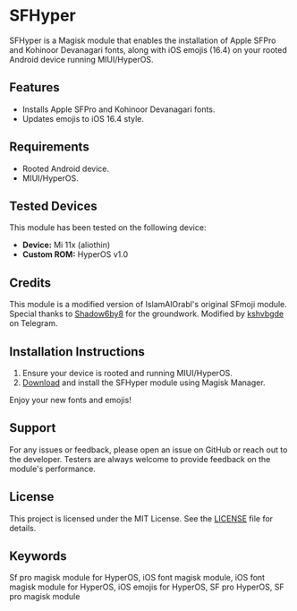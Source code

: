 # SFHyper

SFHyper is a Magisk module that enables the installation of Apple SFPro and Kohinoor Devanagari fonts, along with iOS emojis (16.4) on your rooted Android device running MIUI/HyperOS.

## Features

- Installs Apple SFPro and Kohinoor Devanagari fonts.
- Updates emojis to iOS 16.4 style.

## Requirements

- Rooted Android device.
- MIUI/HyperOS.

## Tested Devices

This module has been tested on the following device:

- **Device:** Mi 11x (aliothin)
- **Custom ROM:** HyperOS v1.0

## Credits

This module is a modified version of IslamAlOrabl's original SFmoji module. Special thanks to [Shadow6by8](https://t.me/Shadow6by8) for the groundwork. Modified by [kshvbgde](https://t.me/kshvbgde) on Telegram.

## Installation Instructions

1. Ensure your device is rooted and running MIUI/HyperOS.
2. [Download](https://github.com/keshav-exe/sfhyper/releases/tag/v1.3) and install the SFHyper module using Magisk Manager.

Enjoy your new fonts and emojis!

## Support

For any issues or feedback, please open an issue on GitHub or reach out to the developer. Testers are always welcome to provide feedback on the module's performance.

## License

This project is licensed under the MIT License. See the [LICENSE](/LICENSE) file for details.

## Keywords

Sf pro magisk module for HyperOS, iOS font magisk module, iOS font magisk module for HyperOS, iOS emojis for HyperOS, SF pro HyperOS, SF pro magisk module